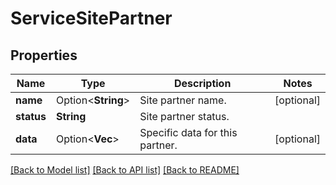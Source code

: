 # ServiceSitePartner

## Properties

Name | Type | Description | Notes
------------ | ------------- | ------------- | -------------
**name** | Option<**String**> | Site partner name. | [optional]
**status** | **String** | Site partner status. | 
**data** | Option<**Vec<String>**> | Specific data for this partner. | [optional]

[[Back to Model list]](../README.md#documentation-for-models) [[Back to API list]](../README.md#documentation-for-api-endpoints) [[Back to README]](../README.md)


